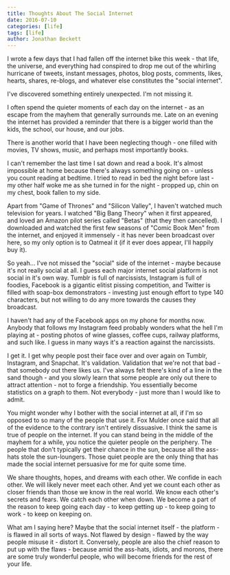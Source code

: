 ```yaml
---
title: Thoughts About The Social Internet
date: 2016-07-10
categories: [life]
tags: [life]
author: Jonathan Beckett
---
```


I wrote a few days that I had fallen off the internet bike this week - that life, the universe, and everything had conspired to drop me out of the whirling hurricane of tweets, instant messages, photos, blog posts, comments, likes, hearts, shares, re-blogs, and whatever else constitutes the "social internet".

I've discovered something entirely unexpected. I'm not missing it.

I often spend the quieter moments of each day on the internet - as an escape from the mayhem that generally surrounds me. Late on an evening the internet has provided a reminder that there is a bigger world than the kids, the school, our house, and our jobs.

There is another world that I have been neglecting though - one filled with movies, TV shows, music, and perhaps most importantly books.

I can't remember the last time I sat down and read a book. It's almost impossible at home because there's always something going on - unless you count reading at bedtime. I tried to read in bed the night before last - my other half woke me as she turned in for the night - propped up, chin on my chest, book fallen to my side.

Apart from "Game of Thrones" and "Silicon Valley", I haven't watched much television for years. I watched "Big Bang Theory" when it first appeared, and loved an Amazon pilot series called "Betas" (that they then cancelled). I downloaded and watched the first few seasons of "Comic Book Men" from the internet, and enjoyed it immensely - it has never been broadcast over here, so my only option is to Oatmeal it (if it ever does appear, I'll happily buy it).

So yeah... I've not missed the "social" side of the internet - maybe because it's not really social at all. I guess each major internet social platform is not  social in it's own way. Tumblr is full of narcissists, Instagram is full of foodies, Facebook is a gigantic elitist pissing competition, and Twitter is filled with soap-box demonstrators - investing just enough effort to type 140 characters, but not willing to do any more towards the causes they broadcast.

I haven't had any of the Facebook apps on my phone for months now. Anybody that follows my Instagram feed probably wonders what the hell I'm playing at - posting photos of wine glasses, coffee cups, railway platforms, and such like. I guess in many ways it's a reaction against the narcissists.

I get it. I get why people post their face over and over again on Tumblr, Instagram, and Snapchat. It's validation. Validation that we're not that bad - that somebody out there likes us. I've always felt there's kind of a line in the sand though - and you slowly learn that some people are only out there to attract attention - not to forge a friendship. You essentially become statistics on a graph to them. Not everybody - just more than I would like to admit.

You might wonder why I bother with the social internet at all, if I'm so opposed to so many of the people that use it. Fox Mulder once said that all of the evidence to the contrary isn't entirely dissuasive. I think the same is true of people on the internet. If you can stand being in the middle of the mayhem for a while, you notice the quieter people on the periphery. The people that don't typically get their chance in the sun, because all the ass-hats stole the sun-loungers. Those quiet people are the only thing that has made the social internet persuasive for me for quite some time.

We share thoughts, hopes, and dreams with each other. We confide in each other. We will likely never meet each other. And yet we count each other as closer friends than those we know in the real world. We know each other's secrets and fears. We catch each other when down. We become a part of the reason to keep going each day - to keep getting up - to keep going to work - to keep on keeping on.

What am I saying here? Maybe that the social internet itself - the platform - is flawed in all sorts of ways. Not flawed by design - flawed by the way people misuse it - distort it. Conversely, people are also the chief reason to put up with the flaws - because amid the ass-hats, idiots, and morons, there are some truly wonderful people, who will become friends for the rest of your life.